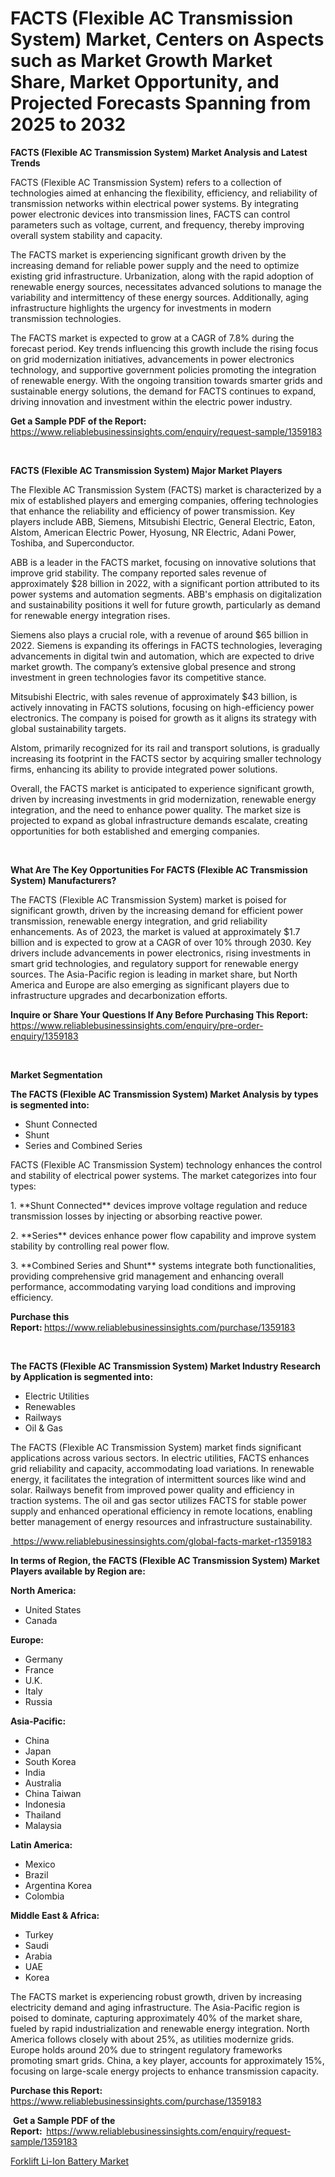 <p><h1>FACTS (Flexible AC Transmission System) Market, Centers on Aspects such as Market Growth Market Share, Market Opportunity, and Projected Forecasts Spanning from 2025 to 2032</h1></p><p><strong>FACTS (Flexible AC Transmission System) Market Analysis and Latest Trends</strong></p>
<p><p>FACTS (Flexible AC Transmission System) refers to a collection of technologies aimed at enhancing the flexibility, efficiency, and reliability of transmission networks within electrical power systems. By integrating power electronic devices into transmission lines, FACTS can control parameters such as voltage, current, and frequency, thereby improving overall system stability and capacity. </p><p>The FACTS market is experiencing significant growth driven by the increasing demand for reliable power supply and the need to optimize existing grid infrastructure. Urbanization, along with the rapid adoption of renewable energy sources, necessitates advanced solutions to manage the variability and intermittency of these energy sources. Additionally, aging infrastructure highlights the urgency for investments in modern transmission technologies.</p><p>The FACTS market is expected to grow at a CAGR of 7.8% during the forecast period. Key trends influencing this growth include the rising focus on grid modernization initiatives, advancements in power electronics technology, and supportive government policies promoting the integration of renewable energy. With the ongoing transition towards smarter grids and sustainable energy solutions, the demand for FACTS continues to expand, driving innovation and investment within the electric power industry.</p></p>
<p><strong>Get a Sample PDF of the Report:&nbsp;</strong> <a href="https://www.reliablebusinessinsights.com/enquiry/request-sample/1359183?utm_campaign=3045&utm_medium=2&utm_source=Github&utm_content=ia&utm_term=07042025&utm_id=facts-flexible-ac-transmission-system">https://www.reliablebusinessinsights.com/enquiry/request-sample/1359183</a></p>
<p>&nbsp;</p>
<p><strong>FACTS (Flexible AC Transmission System) Major Market Players</strong></p>
<p><p>The Flexible AC Transmission System (FACTS) market is characterized by a mix of established players and emerging companies, offering technologies that enhance the reliability and efficiency of power transmission. Key players include ABB, Siemens, Mitsubishi Electric, General Electric, Eaton, Alstom, American Electric Power, Hyosung, NR Electric, Adani Power, Toshiba, and Superconductor.</p><p>ABB is a leader in the FACTS market, focusing on innovative solutions that improve grid stability. The company reported sales revenue of approximately $28 billion in 2022, with a significant portion attributed to its power systems and automation segments. ABB's emphasis on digitalization and sustainability positions it well for future growth, particularly as demand for renewable energy integration rises.</p><p>Siemens also plays a crucial role, with a revenue of around $65 billion in 2022. Siemens is expanding its offerings in FACTS technologies, leveraging advancements in digital twin and automation, which are expected to drive market growth. The company’s extensive global presence and strong investment in green technologies favor its competitive stance.</p><p>Mitsubishi Electric, with sales revenue of approximately $43 billion, is actively innovating in FACTS solutions, focusing on high-efficiency power electronics. The company is poised for growth as it aligns its strategy with global sustainability targets.</p><p>Alstom, primarily recognized for its rail and transport solutions, is gradually increasing its footprint in the FACTS sector by acquiring smaller technology firms, enhancing its ability to provide integrated power solutions.</p><p>Overall, the FACTS market is anticipated to experience significant growth, driven by increasing investments in grid modernization, renewable energy integration, and the need to enhance power quality. The market size is projected to expand as global infrastructure demands escalate, creating opportunities for both established and emerging companies.</p></p>
<p>&nbsp;</p>
<p><strong>What Are The Key Opportunities For FACTS (Flexible AC Transmission System) Manufacturers?</strong></p>
<p><p>The FACTS (Flexible AC Transmission System) market is poised for significant growth, driven by the increasing demand for efficient power transmission, renewable energy integration, and grid reliability enhancements. As of 2023, the market is valued at approximately $1.7 billion and is expected to grow at a CAGR of over 10% through 2030. Key drivers include advancements in power electronics, rising investments in smart grid technologies, and regulatory support for renewable energy sources. The Asia-Pacific region is leading in market share, but North America and Europe are also emerging as significant players due to infrastructure upgrades and decarbonization efforts.</p></p>
<p><strong>Inquire or Share Your Questions If Any Before Purchasing This Report:</strong> <a href="https://www.reliablebusinessinsights.com/enquiry/pre-order-enquiry/1359183?utm_campaign=3045&utm_medium=2&utm_source=Github&utm_content=ia&utm_term=07042025&utm_id=facts-flexible-ac-transmission-system">https://www.reliablebusinessinsights.com/enquiry/pre-order-enquiry/1359183</a></p>
<p>&nbsp;</p>
<p><strong>Market Segmentation</strong></p>
<p><strong>The FACTS (Flexible AC Transmission System) Market Analysis by types is segmented into:</strong></p>
<p><ul><li>Shunt Connected</li><li>Shunt</li><li>Series and Combined Series</li></ul></p>
<p><p>FACTS (Flexible AC Transmission System) technology enhances the control and stability of electrical power systems. The market categorizes into four types: </p><p>1. **Shunt Connected** devices improve voltage regulation and reduce transmission losses by injecting or absorbing reactive power.</p><p>2. **Series** devices enhance power flow capability and improve system stability by controlling real power flow.</p><p>3. **Combined Series and Shunt** systems integrate both functionalities, providing comprehensive grid management and enhancing overall performance, accommodating varying load conditions and improving efficiency.</p></p>
<p><strong>Purchase this Report:&nbsp;</strong><a href="https://www.reliablebusinessinsights.com/purchase/1359183?utm_campaign=3045&utm_medium=2&utm_source=Github&utm_content=ia&utm_term=07042025&utm_id=facts-flexible-ac-transmission-system">https://www.reliablebusinessinsights.com/purchase/1359183</a></p>
<p>&nbsp;</p>
<p><strong>The FACTS (Flexible AC Transmission System) Market Industry Research by Application is segmented into:</strong></p>
<p><ul><li>Electric Utilities</li><li>Renewables</li><li>Railways</li><li>Oil & Gas</li></ul></p>
<p><p>The FACTS (Flexible AC Transmission System) market finds significant applications across various sectors. In electric utilities, FACTS enhances grid reliability and capacity, accommodating load variations. In renewable energy, it facilitates the integration of intermittent sources like wind and solar. Railways benefit from improved power quality and efficiency in traction systems. The oil and gas sector utilizes FACTS for stable power supply and enhanced operational efficiency in remote locations, enabling better management of energy resources and infrastructure sustainability.</p></p>
<p><a href="https://www.reliablebusinessinsights.com/global-facts-market-r1359183?utm_campaign=3045&utm_medium=2&utm_source=Github&utm_content=ia&utm_term=07042025&utm_id=facts-flexible-ac-transmission-system">&nbsp;https://www.reliablebusinessinsights.com/global-facts-market-r1359183</a></p>
<p><strong>In terms of Region, the FACTS (Flexible AC Transmission System) Market Players available by Region are:</strong></p>
<p>
    <p> <strong> North America: </strong>
        <ul>
            <li>United States</li>
            <li>Canada</li>
        </ul>
        </p> 
    <p> <strong> Europe: </strong>
        <ul>
            <li>Germany</li>
            <li>France</li>
            <li>U.K.</li>
            <li>Italy</li>
            <li>Russia</li>
        </ul>
        </p> 
    <p> <strong> Asia-Pacific: </strong>
        <ul>
            <li>China</li>
            <li>Japan</li>
            <li>South Korea</li>
            <li>India</li>
            <li>Australia</li>
            <li>China Taiwan</li>
            <li>Indonesia</li>
            <li>Thailand</li>
            <li>Malaysia</li>
        </ul>
        </p> 
    <p> <strong> Latin America: </strong>
        <ul>
            <li>Mexico</li>
            <li>Brazil</li>
            <li>Argentina Korea</li>
            <li>Colombia</li>
        </ul>
        </p> 
    <p> <strong> Middle East & Africa: </strong>
        <ul>
            <li>Turkey</li>
            <li>Saudi</li>
            <li>Arabia</li>
            <li>UAE</li>
            <li>Korea</li>
        </ul>
    </p>
    </p>
<p><p>The FACTS market is experiencing robust growth, driven by increasing electricity demand and aging infrastructure. The Asia-Pacific region is poised to dominate, capturing approximately 40% of the market share, fueled by rapid industrialization and renewable energy integration. North America follows closely with about 25%, as utilities modernize grids. Europe holds around 20% due to stringent regulatory frameworks promoting smart grids. China, a key player, accounts for approximately 15%, focusing on large-scale energy projects to enhance transmission capacity.</p></p>
<p><strong>Purchase this Report: </strong><a href="https://www.reliablebusinessinsights.com/purchase/1359183?utm_campaign=3045&utm_medium=2&utm_source=Github&utm_content=ia&utm_term=07042025&utm_id=facts-flexible-ac-transmission-system">https://www.reliablebusinessinsights.com/purchase/1359183</a></p>
<p>&nbsp;<strong>Get a Sample PDF of the Report:&nbsp;&nbsp;</strong><a href="https://www.reliablebusinessinsights.com/enquiry/request-sample/1359183?utm_campaign=3045&utm_medium=2&utm_source=Github&utm_content=ia&utm_term=07042025&utm_id=facts-flexible-ac-transmission-system">https://www.reliablebusinessinsights.com/enquiry/request-sample/1359183</a></p>
<p><strong></strong></p>
<p><p><a href="https://github.com/miottaredlin79/Market-Research-Report-List-1/blob/main/forklift-li-ion-battery-market.md?utm_campaign=3045&utm_medium=2&utm_source=Github&utm_content=ia&utm_term=07042025&utm_id=facts-flexible-ac-transmission-system">Forklift Li-Ion Battery Market</a></p></p>